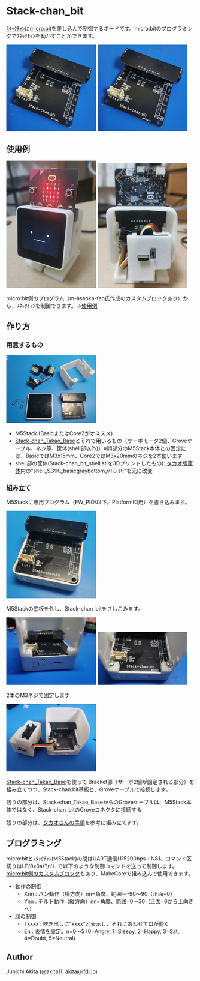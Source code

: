 # Stack-chan_bit

[ｽﾀｯｸﾁｬﾝ](https://protopedia.net/prototype/2345Stack-chan)に[micro:bit](https://www.switch-science.com/products/7952)を差し込んで制御するボードです。micro:bitのプログラミングでｽﾀｯｸﾁｬﾝを動かすことができます。

<img src="https://github.com/akita11/Stack-chan_bit/blob/main/Stack-chan_bit1.jpg" width="240px">

<img src="https://github.com/akita11/Stack-chan_bit/blob/main/Stack-chan_bit1.jpg" width="240px">

## 使用例

<img src="https://github.com/akita11/Stack-chan_bit/blob/main/usage1.jpg" width="240px">

<img src="https://github.com/akita11/Stack-chan_bit/blob/main/usage2.jpg" width="240px">

micro:bit側のプログラム（m-asaoka-fap氏作成のカスタムブロックあり）から、ｽﾀｯｸﾁｬﾝを制御できます。→[使用例](https://twitter.com/akita11/status/1656496746321842176)


## 作り方

### 用意するもの

<img src="https://github.com/akita11/Stack-chan_bit/blob/main/build1.jpg" width="240px">

- M5Stack (BasicまたはCore2がオススメ)
- [Stack-chan_Takao_Base](https://github.com/akita11/Stack-chan_Takao_Base)とそれで用いるもの（サーボモータ2個、Groveケーブル、ネジ等、筐体(shell部以外)）※顔部分のM5Stack本体との固定には、BasicではM3x15mm、Core2ではM3x20mmのネジを2本使います
- shell部の筐体(Stack-chan_bit_shell.stlを3Dプリントしたもの): [タカオ版筐体](https://github.com/meganetaaan/stack-chan/tree/dev/v1.0/case/contributed/mongonta_case_for_SG90_and_M5GoBottomBoard/case_for_SG90andM5GoBottomBoard)内の”shell_SG90_basicgraybottom_v1.0.stl"を元に改変


### 組み立て

M5Stackに専用プログラム（FW_PIO/以下。PlatformIO用）を書き込みます。

<img src="https://github.com/akita11/Stack-chan_bit/blob/main/build2.jpg" width="240px">

M5Stackの底板を外し、Stack-chan_bitをさしこみます。

<img src="https://github.com/akita11/Stack-chan_bit/blob/main/build3.jpg" width="240px">

<img src="https://github.com/akita11/Stack-chan_bit/blob/main/build4.jpg" width="240px">

2本のM3ネジで固定します

<img src="https://github.com/akita11/Stack-chan_bit/blob/main/build5.jpg" width="240px">

[Stack-chan_Takao_Base](https://github.com/akita11/Stack-chan_Takao_Base)を使って
Bracket部（サーボ2個が固定される部分）を組み立てつつ、Stack-chan:bit基板と、Groveケーブルで接続します。

残りの部分は、Stack-chan_Takao_BaseからのGroveケーブルは、M5Stack本体ではなく、Stack-chan_bitのGroveコネクタに接続する

残りの部分は、[タカオさんの手順](https://raspberrypi.mongonta.com/how-to-build-easy-stackchan-m5gobottom/)を参考に組み立てます。


## プログラミング

micro:bitとｽﾀｯｸﾁｬﾝ(M5Stack)の間はUART通信(115200bps・N81、コマンド区切りはLF/0x0a/'\n'）で以下のような制御コマンドを送って制御します。[micro:bit側のカスタムブロック](https://github.com/m-asaoka-fap/stackchanbit_2)もあり、MakeCoreで組み込んで使用できます。

- 動作の制御
  - Xnn : パン動作（横方向）nn=角度、範囲＝-90〜90（正面=0）
  - Ynn : チルト動作（縦方向）nn=角度、範囲=0〜30（正面=0から上向きへ）
- 顔の制御
  - Txxxx : 吹き出しに”xxxx”と表示し、それにあわせて口が動く
  - En : 表情を設定。n=0〜5 (0=Angry, 1=Sleepy, 2=Happy, 3=Sat, 4=Doubt, 5=Neutral)


## Author

Junichi Akita (@akita11, akita@ifdl.jp)
